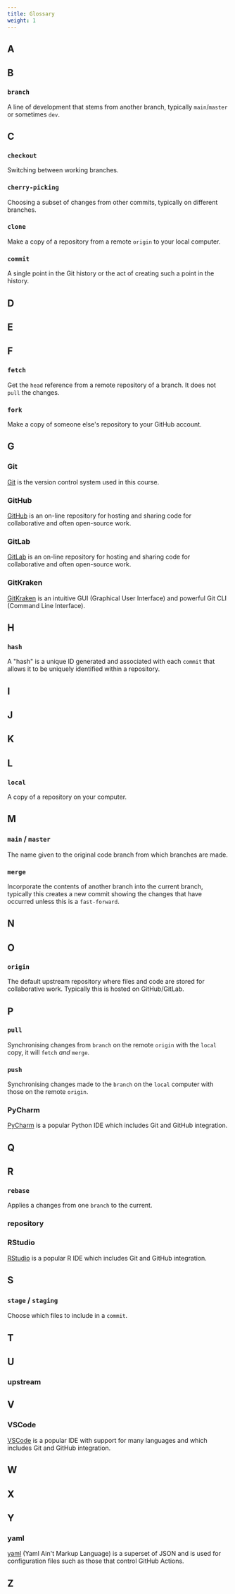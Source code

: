 ```yaml
---
title: Glossary
weight: 1
---
```


## A

## B

### `branch`

A line of development that stems from another branch, typically `main`/`master` or sometimes `dev`.

## C

### `checkout`

Switching between working branches.

### `cherry-picking`

Choosing a subset of changes from other commits, typically on different branches.

### `clone`

Make a copy of a repository from a remote `origin` to your local computer.

### `commit`

A single point in the Git history or the act of creating such a point in the history.

## D

## E

## F

### `fetch`

Get the `head` reference from a remote repository of a branch. It does not `pull` the changes.


### `fork`

Make a copy of someone else's repository to your GitHub account.

## G

### Git

[Git](git-scm.com/) is the version control system used in this course.

### GitHub

[GitHub](https://github.com) is an on-line repository for hosting and sharing code for collaborative and often open-source work.

### GitLab

[GitLab](https://gitlab.com) is an on-line repository for hosting and sharing code for collaborative and often open-source work.

### GitKraken

[GitKraken](https://www.gitkraken.com) is an intuitive GUI (Graphical User Interface) and powerful Git CLI (Command Line
Interface).

## H

### `hash`

A "hash" is a unique ID generated and associated with each `commit` that allows it to be uniquely identified within a
repository.


## I

## J

## K

## L

### `local`

A copy of a repository on your computer.

## M

### `main` / `master`

The name given to the original code branch from which branches are made.

### `merge`

Incorporate the contents of another branch into the current branch, typically this creates a new commit showing the
changes that have occurred unless this is a `fast-forward`.

## N

## O

### `origin`

The default upstream repository where files and code are stored for collaborative work. Typically this is hosted on
GitHub/GitLab.

## P

### `pull`

Synchronising changes from `branch` on the remote `origin` with the `local` copy, it will `fetch` _and_ `merge`.

### `push`

Synchronising changes made to the `branch` on the `local` computer with those on the remote `origin`.

### PyCharm

[PyCharm](https://www.jetbrains.com/pycharm/) is a popular Python IDE which includes Git and GitHub integration.


## Q

## R

### `rebase`

Applies a changes from one `branch` to the current.

### repository

### RStudio

[RStudio](https://www.rstudio.com/) is a popular R IDE which includes Git and GitHub integration.

## S

### `stage` / `staging`

Choose which files to include in a `commit`.

## T

## U

### upstream

## V

### VSCode

[VSCode](https://code.visualstudio.com/) is a popular IDE with support for many languages and which includes Git and
GitHub integration.

## W

## X

## Y

### yaml

[yaml](https://yaml.org/) (Yaml Ain't Markup Language) is a superset of JSON and is used for configuration files such as
those that control GitHub Actions.

## Z
